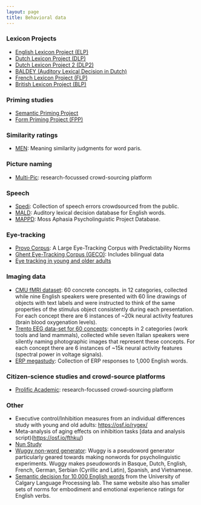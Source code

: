 ```yaml
---
layout: page
title: Behavioral data
---
```


### Lexicon Projects
- [English Lexicon Project (ELP)](http://elexicon.wustl.edu/)
- [Dutch Lexicon Project (DLP)](http://crr.ugent.be/programs-data/lexicon-projects)
- [Dutch Lexicon Project 2 (DLP2)](http://crr.ugent.be/programs-data/lexicon-projects)
- [BALDEY (Auditory Lexical Decision in Dutch)](http://mirjamernestus.nl/Ernestus/Baldey/index.php)
- [French Lexicon Project (FLP)](https://sites.google.com/site/frenchlexicon/)
- [British Lexicon Project (BLP)](http://crr.ugent.be/programs-data/lexicon-projects)

### Priming studies
- [Semantic Priming Project](http://spp.montana.edu/about.aspx)
- [Form Priming Project (FPP)](http://www.adelmanlab.org/fpp/)

### Similarity ratings
- [MEN](https://staff.fnwi.uva.nl/e.bruni/MEN): Meaning similarity judgments for word paris. 

### Picture naming
- [Multi-Pic](https://www.bcbl.eu/databases/multipic/): research-focussed crowd-sourcing platform

### Speech
- [Spedi](http://spedi.ku.edu/): Collection of speech errors crowdsourced from the public.
- [MALD](http://mald.artsrn.ualberta.ca/): Auditory lexical decision database for English words.
- [MAPPD](https://mappd.org/): Moss Aphasia Psycholinguistic Project Database.

### Eye-tracking
- [Provo Corpus](https://osf.io/sjefs/): A Large Eye-Tracking Corpus with Predictability Norms
- [Ghent Eye-Tracking Corpus (GECO)](http://expsy.ugent.be/downloads/geco/): Includes bilingual data
- [Eye tracking in young and older adults](http://read.psych.uni-potsdam.de/pmr2/index.php?option=com_content&view=article&id=45:risse-a-kliegl-2011-psycholaging-adult-age-differences-in-the-perceptual-span-during-reading&catid=10:publications&Itemid=14)

### Imaging data
- [CMU fMRI dataset](http://www.cs.cmu.edu/afs/cs/project/theo-73/www/science2008/data.html): 60 concrete concepts. in 12 categories, collected while nine English speakers were presented with 60 line drawings of objects with text labels and were instructed to think of the same properties of the stimulus object consistently during each presentation. For each concept there are 6 instances of ~20k neural activity features (brain blood oxygenation levels). 
- [Trento EEG data-set for 60 concepts](http://clic.cimec.unitn.it/brian/compNeuroWSnaacl10/): concepts in 2 categories (work tools and land mammals), collected while seven Italian speakers were silently naming photographic images that represent these concepts. For each concept there are 6 instances of ~15k neural activity features (spectral power in voltage signals). 
- [ERP megastudy](https://osf.io/72b89/): Collection of ERP responses to 1,000 English words.

### Citizen-science studies and crowd-source platforms
- [Prolific Academic](https://prolific.ac/): research-focussed crowd-sourcing platform

### Other
- Executive control/Inhibition measures from an individual differences study with young and old adults: https://osf.io/rygex/ 
- Meta-analysis of aging effects on inhibition tasks [data and analysis script)(https://osf.io/fthku/)
- [Nun Study](https://en.wikipedia.org/wiki/Nun_Study)
- [Wuggy non-word generator](http://crr.ugent.be/programs-data/wuggy): Wuggy is a pseudoword generator particularly geared towards making nonwords for psycholinguistic experiments. Wuggy makes pseudowords in Basque, Dutch, English, French, German, Serbian (Cyrillic and Latin), Spanish, and Vietnamese.
- [Semantic decision for 10,000 English words](https://psyc.ucalgary.ca/languageprocessing/node/22) from the University of Calgary Language Processing lab. The same website also has smaller sets of norms for embodiment and emotional experience ratings for English verbs.

